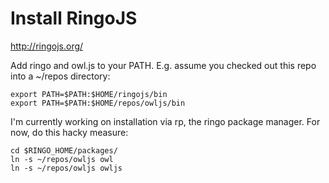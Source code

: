 
# Install RingoJS

http://ringojs.org/



Add ringo and owl.js to your PATH. E.g. assume you checked out this
repo into a ~/repos directory:

    export PATH=$PATH:$HOME/ringojs/bin
    export PATH=$PATH:$HOME/repos/owljs/bin

I'm currently working on installation via rp, the ringo package
manager. For now, do this hacky measure:

    cd $RINGO_HOME/packages/
    ln -s ~/repos/owljs owl
    ln -s ~/repos/owljs owljs


